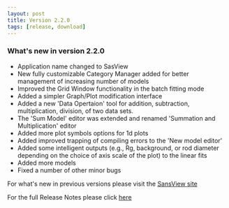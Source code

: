 ```yaml
---
layout: post
title: Version 2.2.0
tags: [release, download]
---
```


### What's new in version 2.2.0

*   Application name changed to SasView
*   New fully customizable Category Manager added for better management of increasing number of models
*   Improved the Grid Window functionality in the batch fitting mode
*   Added a simpler Graph/Plot modification interface
*   Added a new 'Data Opertaion' tool for addition, subtraction, multiplication, division, of two data sets.
*   The 'Sum Model' editor was extended and renamed 'Summation and Multiplication' editor
*   Added more plot symbols options for 1d plots
*   Added improved trapping of compiling errors to the 'New model editor'
*   Added some intelligent outputs (e.g., Rg, background, or rod diameter depending on the choice of axis scale of the plot) to the linear fits
*   Added more models
*   Fixed a number of other minor bugs

For what's new in previous versions please visit the [SansView site](http://danse.chem.utk.edu/sansview.html#whatsnew)

For the full Release Notes please click [here](https://github.com/SasView/sasview/blob/master/sasview/README.txt)
